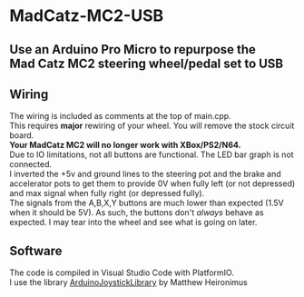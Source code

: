 # MadCatz-MC2-USB
## Use an Arduino Pro Micro to repurpose the <br>Mad Catz MC2 steering wheel/pedal set to USB<br>
## Wiring
The wiring is included as comments at the top of main.cpp.<br>
This requires **major** rewiring of your wheel.  You will remove the stock circuit board.<br>
**Your MadCatz MC2 will no longer work with XBox/PS2/N64.**<br>
Due to IO limitations, not all buttons are functional.  The LED bar graph is not connected.<br>
I inverted the +5v and ground lines to the steering pot and the brake and accelerator pots to get them to provide 0V when fully left (or not depressed) and max signal when fully right (or depressed fully).<br>
The signals from the A,B,X,Y buttons are much lower than expected (1.5V when it should be 5V). As such, the buttons don't *always* behave as expected. I may tear into the wheel and see what is going on later.
## Software
The code is compiled in Visual Studio Code with PlatformIO.<br>
I use the library [ArduinoJoystickLibrary](https://github.com/MHeironimus/ArduinoJoystickLibrary.git) by Matthew Heironimus
